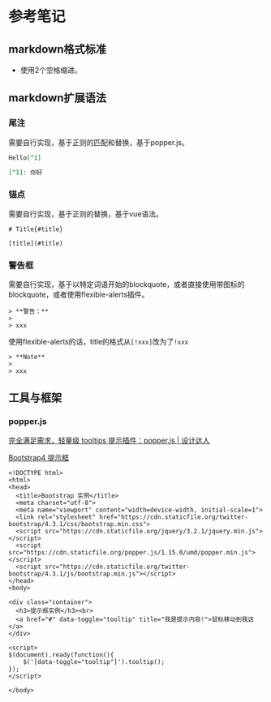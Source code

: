# 参考笔记

## markdown格式标准

* 使用2个空格缩进。

## markdown扩展语法

### 尾注

需要自行实现，基于正则的匹配和替换，基于popper.js。

```markdown
Hello[^1]

[^1]: 你好
```

### 锚点

需要自行实现，基于正则的替换，基于vue语法。

```
# Title{#title}

[title](#title)
```

### 警告框

需要自行实现，基于以特定词语开始的blockquote，或者直接使用带图标的blockquote，或者使用flexible-alerts插件。

```
> **警告：**
> 
> xxx
```

使用flexible-alerts的话，title的格式从`[!xxx]`改为了`!xxx`

```
> **Note**
> 
> xxx
```

## 工具与框架

### popper.js

[完全满足需求，轻量级 tooltips 提示插件：popper.js | 设计达人](https://www.shejidaren.com/popper-js.html)

[Bootstrap4 提示框](https://www.runoob.com/bootstrap4/bootstrap4-tooltip.html)

```
<!DOCTYPE html>
<html>
<head>
  <title>Bootstrap 实例</title>
  <meta charset="utf-8">
  <meta name="viewport" content="width=device-width, initial-scale=1">
  <link rel="stylesheet" href="https://cdn.staticfile.org/twitter-bootstrap/4.3.1/css/bootstrap.min.css">
  <script src="https://cdn.staticfile.org/jquery/3.2.1/jquery.min.js"></script>
  <script src="https://cdn.staticfile.org/popper.js/1.15.0/umd/popper.min.js"></script>
  <script src="https://cdn.staticfile.org/twitter-bootstrap/4.3.1/js/bootstrap.min.js"></script>
</head>
<body>

<div class="container">
  <h3>提示框实例</h3><br>
  <a href="#" data-toggle="tooltip" title="我是提示内容!">鼠标移动到我这</a>
</div>

<script>
$(document).ready(function(){
    $('[data-toggle="tooltip"]').tooltip();   
});
</script>

</body>
```
